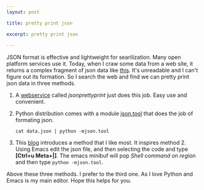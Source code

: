 ```yaml
---
layout: post

title: pretty print json

excerpt: pretty print json
 
---
```


JSON format is effective and lightweight for searilization. Many open platform services
use it. Today, when I craw some data from a web site, it returns a complex fragment of json data like [this](http://weibo.com/aj/mblog/mbloglist?_wv=5&profile_ftype=1&count=50&_k=135486386688066&uid=1920061532&_t=0&__rnd=1354863930022). It's unreadable and I can't figure out its formation. So I search the web and find
we can pretty print json data in three methods.

1.  A [webservice](http://jsonprettyprint.com/) called *jsonprettyprint* just does this job. Easy use and convenient.

2.  Python distribution comes with a module [json.tool](http://stackoverflow.com/questions/352098/how-to-pretty-print-json-script) that does the job of formating json. 

        cat data.json | python -mjson.tool

3.  This [blog](http://irreal.org/blog/?p=354) introduces a method that I like most. 
It inspires method 2. Using Emacs edit the json file, and then selecting the code and type **\[Ctrl+u Meta+|\]**. The emacs minibuf will pop *Shell command on region* and then
type `python -mjson.tool`.


Above these three methods. I prefer to the third one. As I love Python and Emacs is my main editor. Hope this helps for you.
  
 